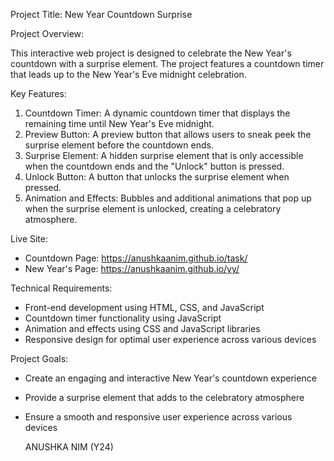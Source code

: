 Project Title: New Year Countdown Surprise

Project Overview:

This interactive web project is designed to celebrate the New Year's countdown with a surprise element. The project features a countdown timer that leads up to the New Year's Eve midnight celebration.

Key Features:

1. Countdown Timer: A dynamic countdown timer that displays the remaining time until New Year's Eve midnight.
2. Preview Button: A preview button that allows users to sneak peek the surprise element before the countdown ends.
3. Surprise Element: A hidden surprise element that is only accessible when the countdown ends and the "Unlock" button is pressed.
4. Unlock Button: A button that unlocks the surprise element when pressed.
5. Animation and Effects: Bubbles and additional animations that pop up when the surprise element is unlocked, creating a celebratory atmosphere.

Live Site:

- Countdown Page: https://anushkaanim.github.io/task/
- New Year's Page: https://anushkaanim.github.io/yy/

Technical Requirements:

- Front-end development using HTML, CSS, and JavaScript
- Countdown timer functionality using JavaScript
- Animation and effects using CSS and JavaScript libraries
- Responsive design for optimal user experience across various devices

Project Goals:

- Create an engaging and interactive New Year's countdown experience
- Provide a surprise element that adds to the celebratory atmosphere
- Ensure a smooth and responsive user experience across various devices

  ANUSHKA NIM
  (Y24)
 
  


                                 
                                    
  
  
